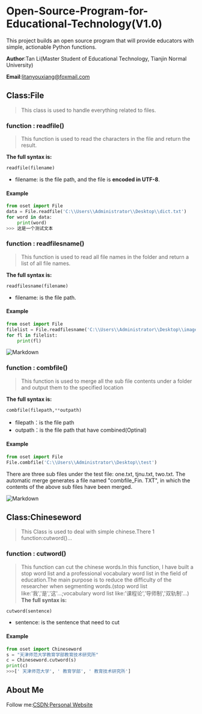 # Open-Source-Program-for-Educational-Technology(V1.0)
This project builds an open source program that will provide educators with simple, actionable Python functions.

**Author**:Tan Li(Master Student of Educational Technology, Tianjin Normal University)

**Email**:litanyouxiang@foxmail.com

## Class:File
> This class is used to handle everything related to files.

### function : readfile()
> This function is used to read the characters in the file and return the result.

**The full syntax is:**
```python
readfile(filename)
```
+ filename: is the file path, and the file is **encoded in UTF-8**.

#### Example
```python
from oset import File
data = File.readfile('C:\\Users\\Administrator\\Desktop\\dict.txt')
for word in data:
	print(word)
>>> 这是一个测试文本
```
### function : readfilesname()
> This function is used to read all file names in the folder and return a list of all file names.

**The full syntax is:**
```python
readfilesname(filename)
```
+ filename: is the file path.

#### Example
```python
from oset import File
filelist = File.readfilesname('C:\\Users\\Administrator\\Desktop\\images')
for fl in filelist:
	print(fl)
```
![Markdown](http://i2.tiimg.com/712071/4276dd8f46835fd5.png)

### function : combfile()
> This function is used to merge all the sub file contents under a folder and output them to the specified location

**The full syntax is:**
```python
combfile(filepath,**outpath)
```
+ filepath：is the file path
+ outpath：is the file path that have combined(Optinal)
#### Example
```python
from oset import File
File.combfile('C:\\Users\\Administrator\\Desktop\\test')
```
There are three sub files under the test file: one.txt, tjnu.txt, two.txt. The automatic merge generates a file named "combfile_Fin. TXT", in which the contents of the above sub files have been merged.

![Markdown](http://i2.tiimg.com/712071/78416e216b0035cb.png)


## Class:Chineseword
> This Class is used to deal with simple chinese.There 1 function:cutword()...

### function : cutword()
>This function can cut the chinese words.In this function, I have built a stop word list and a professional vocabulary word list in the field of education.The main purpose is to reduce the difficulty of the researcher when segmenting words.(stop word list like:'我','是','这'...;vocabulary word list like:'课程论','导师制','双轨制'...)
**The full syntax is:**
```python
cutword(sentence)
```
+ sentence: is the sentence that need to cut
#### Example
```python
from oset import Chineseword
s = "天津师范大学教育学部教育技术研究所"
c = Chineseword.cutword(s)
print(c)
>>>[' 天津师范大学', ' 教育学部', ' 教育技术研究所']
```

## About Me 
Follow me:[CSDN](https://me.csdn.net/qq_32863549);[Personal Website](http://www.litan.tech)